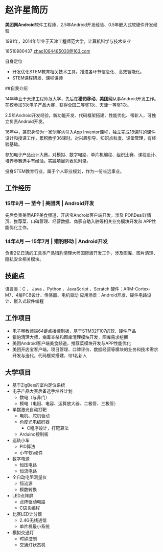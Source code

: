 # 赵许星简历

**美团网Android**软件工程师，2.5年Android开发经验、0.5年嵌入式软硬件开发经验

1991年，2014年毕业于天津工程师范大学，计算机科学与技术专业

18510980437	zhao1064485030@163.com

自身定位

* 开发优化STEM教育相关技术工具，推进各环节信息化、高效智能化。
* STEM课程研发、课程讲师




##自我介绍

14年毕业于天津工程师范大学，先后在**猎豹移动、美团网**从事Android开发工作。在校参加3次电子产品大赛，获得全国二等奖1次、天津一等奖1次。

2.5年Android开发经验，新功能开发、代码框架搭建、性能优化、带新人，可独立负责Android开发。

16年中，兼职身份为一家创客坊引入App Inventor课程，独立完成18课时的课件设计和授课工作，累积教学36课时。对兴趣引导、知识点粒度、课堂管理，有经验基础。

参加电子产品设计大赛，对模拟、数字电路、单片机编程、组织比赛、课程设计、培养参赛选手有经验。实践项目列表见附录。

投身STEM教育行业，属于个人职业规划，作为一份长远事业。



## 工作经历

### 15年9月 — 至今 | 美团网  | Android开发
先后负责美团APP美食频道、开店宝Android客户端开发，涉及 POI\Deal详情页、推荐菜、口碑管理、经营数据、商家自助入驻等相关业务模块开发和 APP性能优化工作。
### 14年4月 — 15年7月 | 猎豹移动 | Android开发
负责2亿日活的工具类产品猎豹清理大师国际版开发工作，涉及图库、图片清理、隐私安全相关模块。



## 技能点

语言类：C 、 Java 、Python 、JavaScript 、Scratch
硬件：ARM-Cortex-M7、4层PCB设计、传感器、电机驱动
应用场景：Android开发、硬件电路设计、嵌入式软件编程



## 工作项目

* 电子琴教师端64键点播控制板，基于STM32F107的软、硬件产品
* 猎豹清理大师，病毒查杀和图库清理模块开发，图库需求挖掘
* 美团Android客户端美食频道，推荐菜模块开发与APP性能优化
* 美团开店宝客户端，项目管理、口碑评价、数据经营等模块的业务和技术需求开发与迭代，代码框架搭建，带1名新人




## 大学项目 

*  基于ZigBee的室内定位系统
*  电子产品大赛后备选手培养计划
   * 数电（与非门）
   * 模电（电阻、电容、运算放大器、二极管、三极管）
*  单摆激光自动打靶
   * 电机、舵机驱动	
   * 角度光电编码器
     * C程序设计，打靶算法
   * Arduino控制板
*  巡轨小车
   * PID算法
   * 小车软\硬件
*  数字电源
   * 恒压电路
   * 恒流电路
*  全自动电阻测量仪
   * 恒流源
   * 模数转换
*  LED点阵屏
   * 点阵驱动电路
   * C语言编程
*  比赛LED计分器
   * 2.4G无线通信
   * 单片机最小系统
*  模拟交通灯
   * 时钟控制
   * 交通灯状态机